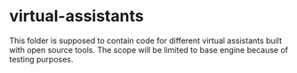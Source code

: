 # virtual-assistants
This folder is supposed to contain code for different virtual assistants built with open source tools. The scope will be limited to base engine because of testing purposes.
